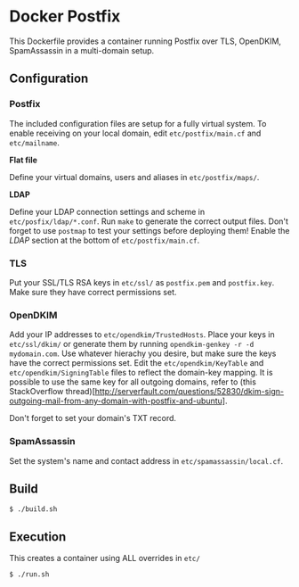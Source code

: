 # Docker Postfix

This Dockerfile provides a container running Postfix over TLS, OpenDKIM, SpamAssassin in a multi-domain setup.

## Configuration

### Postfix

The included configuration files are setup for a fully virtual system. To enable receiving on your local domain, edit `etc/postfix/main.cf` and `etc/mailname`.

**Flat file**

Define your virtual domains, users and aliases in `etc/postfix/maps/`.

**LDAP**

Define your LDAP connection settings and scheme in `etc/posfix/ldap/*.conf`. Run `make` to generate the correct output files. Don't forget to use `postmap` to test your settings before deploying them! Enable the *LDAP* section at the bottom of `etc/postfix/main.cf`.

### TLS

Put your SSL/TLS RSA keys in `etc/ssl/` as `postfix.pem` and `postfix.key`. Make sure they have correct permissions set.

### OpenDKIM

Add your IP addresses to `etc/opendkim/TrustedHosts`. Place your keys in `etc/ssl/dkim/` or generate them by running `opendkim-genkey -r -d mydomain.com`. Use whatever hierachy you desire, but make sure the keys have the correct permissions set. Edit the `etc/opendkim/KeyTable` and `etc/opendkim/SigningTable` files to reflect the domain-key mapping. It is possible to use the same key for all outgoing domains, refer to (this StackOverflow thread)[http://serverfault.com/questions/52830/dkim-sign-outgoing-mail-from-any-domain-with-postfix-and-ubuntu].

Don't forget to set your domain's TXT record.

### SpamAssassin

Set the system's name and contact address in `etc/spamassassin/local.cf`.

## Build

```
$ ./build.sh
```

## Execution

This creates a container using ALL overrides in `etc/`
```
$ ./run.sh
```
